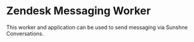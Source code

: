 # Zendesk Messaging Worker

This worker and application can be used to send messaging via Sunshne Conversations.